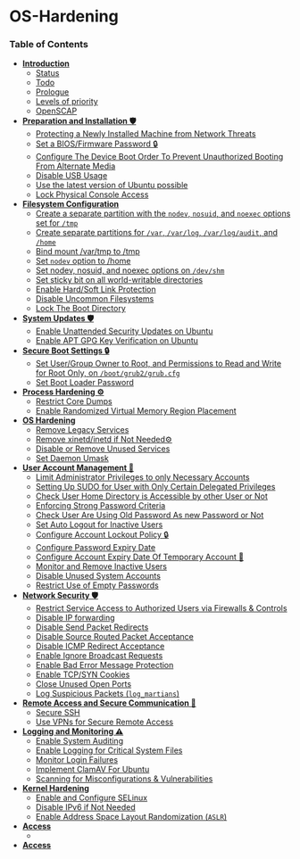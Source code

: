 # OS-Hardening



### Table of Contents

- **[Introduction](#introduction)**
  * [Status](#status)
  * [Todo](#todo)
  * [Prologue](#prologue)
  * [Levels of priority](#levels-of-priority)
  * [OpenSCAP](#openscap)
- **[Preparation and Installation 🛡️](https://github.com/arijitdirghangi/OS-Hardening/blob/main/Ubuntu_20_04_OS_hardening.md#preparation-and-installation-%EF%B8%8F)**
  * [Protecting a Newly Installed Machine from Network Threats](https://github.com/arijitdirghangi/OS-Hardening/blob/main/Ubuntu_20_04_OS_hardening.md#protecting-a-newly-installed-machine-from-network-threats--)
  * [Set a BIOS/Firmware Password 🔒](https://github.com/arijitdirghangi/OS-Hardening/blob/main/Ubuntu_20_04_OS_hardening.md#set-a-biosfirmware-password--)
  * [Configure The Device Boot Order To Prevent Unauthorized Booting From Alternate Media](https://github.com/arijitdirghangi/OS-Hardening/blob/main/Ubuntu_20_04_OS_hardening.md#configure-the-device-boot-order-to-prevent-unauthorized-booting-from-alternate-media-)
  * [Disable USB Usage](https://github.com/arijitdirghangi/OS-Hardening/blob/main/Ubuntu_20_04_OS_hardening.md#disable-usb-usage)
  * [Use the latest version of Ubuntu possible](https://github.com/arijitdirghangi/OS-Hardening/blob/main/Ubuntu_20_04_OS_hardening.md#use-the-latest-version--of-ubuntu)
  * [Lock Physical Console Access](https://github.com/arijitdirghangi/OS-Hardening/blob/main/Ubuntu_20_04_OS_hardening.md#lock-physical-console-access-)
- **[Filesystem Configuration](#filesystem-configuration-)**
  * [Create a separate partition with the `nodev`, `nosuid`, and `noexec` options set for `/tmp`](https://github.com/arijitdirghangi/OS-Hardening/blob/main/Ubuntu_20_04_OS_hardening.md#create-a-separate-partition-with-the-nodev-nosuid-and-noexec-options-set-for-tmp--)
  * [Create separate partitions for `/var`, `/var/log`, `/var/log/audit`, and `/home`](https://github.com/arijitdirghangi/OS-Hardening/blob/main/Ubuntu_20_04_OS_hardening.md#create-separate-partitions-for-var-varlog-varlogaudit-and-home-)
  * [Bind mount /var/tmp to /tmp ](https://github.com/arijitdirghangi/OS-Hardening/blob/main/Ubuntu_20_04_OS_hardening.md#bind-mount-vartmp-to-tmp-)
  * [Set `nodev` option to /home](https://github.com/arijitdirghangi/OS-Hardening/blob/main/Ubuntu_20_04_OS_hardening.md#set-nodev-option-to-home)
  * [Set nodev, nosuid, and noexec options on `/dev/shm`](https://github.com/arijitdirghangi/OS-Hardening/blob/main/Ubuntu_20_04_OS_hardening.md#set-nodev-nosuid-and-noexec-options-on-devshm)
  * [Set sticky bit on all world-writable directories](https://github.com/arijitdirghangi/OS-Hardening/blob/main/Ubuntu_20_04_OS_hardening.md#set-sticky-bit-on-all-world-writable-directories)
  * [Enable Hard/Soft Link Protection](https://github.com/arijitdirghangi/OS-Hardening/blob/main/Ubuntu_20_04_OS_hardening.md#enable-hardsoft-link-protection)
  * [Disable Uncommon Filesystems](https://github.com/arijitdirghangi/OS-Hardening/blob/main/Ubuntu_20_04_OS_hardening.md#disable-uncommon-filesystems)
  * [Lock The Boot Directory](https://github.com/arijitdirghangi/OS-Hardening/blob/main/Ubuntu_20_04_OS_hardening.md#lock-the-boot-directory)
- **[System Updates 🛡️](https://github.com/arijitdirghangi/OS-Hardening/blob/main/Ubuntu_20_04_OS_hardening.md#system-updates-%EF%B8%8F)**
  * [Enable Unattended Security Updates on Ubuntu](https://github.com/arijitdirghangi/OS-Hardening/blob/main/Ubuntu_20_04_OS_hardening.md#enable-unattended-security-updates-on-ubuntu)
  * [Enable APT GPG Key Verification on Ubuntu](https://github.com/arijitdirghangi/OS-Hardening/blob/main/Ubuntu_20_04_OS_hardening.md#enable-apt-gpg-key-verification-on-ubuntu)
- **[Secure Boot Settings 🔒](https://github.com/arijitdirghangi/OS-Hardening/blob/main/Ubuntu_20_04_OS_hardening.md#secure-boot-settings-)**
  * [Set User/Group Owner to Root, and Permissions to Read and Write for Root Only, on `/boot/grub2/grub.cfg`](https://github.com/arijitdirghangi/OS-Hardening/blob/main/Ubuntu_20_04_OS_hardening.md#set-usergroup-owner-to-root-and-permissions-to-read-and-write-for-root-only-on-bootgrub2grubcfg)
  * [Set Boot Loader Password](https://github.com/arijitdirghangi/OS-Hardening/blob/main/Ubuntu_20_04_OS_hardening.md#set-boot-loader-password)
- **[Process Hardening ⚙️](https://github.com/arijitdirghangi/OS-Hardening/blob/main/Ubuntu_20_04_OS_hardening.md#process-hardening-%EF%B8%8F)**
  * [Restrict Core Dumps](https://github.com/arijitdirghangi/OS-Hardening/blob/main/Ubuntu_20_04_OS_hardening.md#restrict-core-dumps)
  * [Enable Randomized Virtual Memory Region Placement](https://github.com/arijitdirghangi/OS-Hardening/blob/main/Ubuntu_20_04_OS_hardening.md#enable-randomized-virtual-memory-region-placement)
- **[OS Hardening](https://github.com/arijitdirghangi/OS-Hardening/blob/main/Ubuntu_20_04_OS_hardening.md#os-hardening)**
  * [Remove Legacy Services](https://github.com/arijitdirghangi/OS-Hardening/blob/main/Ubuntu_20_04_OS_hardening.md#remove-legacy-services)
  * [Remove xinetd/inetd if Not Needed⚙️](https://github.com/arijitdirghangi/OS-Hardening/blob/main/Ubuntu_20_04_OS_hardening.md#remove-xinetdinetd-if-not-needed%EF%B8%8F)
  * [Disable or Remove Unused Services](https://github.com/arijitdirghangi/OS-Hardening/blob/main/Ubuntu_20_04_OS_hardening.md#disable-or-remove-unused-services)
  * [Set Daemon Umask](https://github.com/arijitdirghangi/OS-Hardening/blob/main/Ubuntu_20_04_OS_hardening.md#set-daemon-umask)
- **[User Account Management 👤](https://github.com/arijitdirghangi/OS-Hardening/blob/main/Ubuntu_20_04_OS_hardening.md#user-account-management-)**
  * [Limit Administrator Privileges to only Necessary Accounts](https://github.com/arijitdirghangi/OS-Hardening/blob/main/Ubuntu_20_04_OS_hardening.md#limit-administrator-privileges-to-only-necessary-accounts)
  * [Setting Up SUDO for User with Only Certain Delegated Privileges](https://github.com/arijitdirghangi/OS-Hardening/blob/main/Ubuntu_20_04_OS_hardening.md#setting-up-sudo-for-user-with-only-certain-delegated-privileges)
  * [Check User Home Directory is Accessible by other User or Not](https://github.com/arijitdirghangi/OS-Hardening/blob/main/Ubuntu_20_04_OS_hardening.md#check-user-home-directory-is-accessible-by-other-user-or-not)
  * [Enforcing Strong Password Criteria](https://github.com/arijitdirghangi/OS-Hardening/blob/main/Ubuntu_20_04_OS_hardening.md#enforcing-strong-password-criteria)
  * [Check User Are Using Old Password As new Password or Not](https://github.com/arijitdirghangi/OS-Hardening/blob/main/Ubuntu_20_04_OS_hardening.md#check-user-are-using-old-password-as-new-password-or-not)
  * [Set Auto Logout for Inactive Users](https://github.com/arijitdirghangi/OS-Hardening/blob/main/Ubuntu_20_04_OS_hardening.md#set-auto-logout-for-inactive-users)
  * [Configure Account Lockout Policy 🔒](https://github.com/arijitdirghangi/OS-Hardening/blob/main/Ubuntu_20_04_OS_hardening.md#configure-account-lockout-policy-)
  * [Configure Password Expiry Date](https://github.com/arijitdirghangi/OS-Hardening/blob/main/Ubuntu_20_04_OS_hardening.md#configure-password-expiry-date)
  * [Configure Account Expiry Date Of Temporary Account 👤](https://github.com/arijitdirghangi/OS-Hardening/blob/main/Ubuntu_20_04_OS_hardening.md#configure-account-expiry-date-of-temporary-account-)
  * [Monitor and Remove Inactive Users](https://github.com/arijitdirghangi/OS-Hardening/blob/main/Ubuntu_20_04_OS_hardening.md#monitor-and-remove-inactive-users)
  * [Disable Unused System Accounts](https://github.com/arijitdirghangi/OS-Hardening/blob/main/Ubuntu_20_04_OS_hardening.md#disable-unused-system-accounts)
  * [Restrict Use of Empty Passwords](https://github.com/arijitdirghangi/OS-Hardening/blob/main/Ubuntu_20_04_OS_hardening.md#restrict-use-of-empty-passwords)
- **[Network Security 🛡️](https://github.com/arijitdirghangi/OS-Hardening/blob/main/Ubuntu_20_04_OS_hardening.md#network-security-%EF%B8%8F)**
  * [Restrict Service Access to Authorized Users via Firewalls & Controls](https://github.com/arijitdirghangi/OS-Hardening/blob/main/Ubuntu_20_04_OS_hardening.md#restrict-service-access-to-authorized-users-via-firewalls--controls)
  * [Disable IP forwarding](https://github.com/arijitdirghangi/OS-Hardening/blob/main/Ubuntu_20_04_OS_hardening.md#disable-ip-forwarding)
  * [Disable Send Packet Redirects](https://github.com/arijitdirghangi/OS-Hardening/blob/main/Ubuntu_20_04_OS_hardening.md#disable-send-packet-redirects)
  * [Disable Source Routed Packet Acceptance](https://github.com/arijitdirghangi/OS-Hardening/blob/main/Ubuntu_20_04_OS_hardening.md#disable-source-routed-packet-acceptance)
  * [Disable ICMP Redirect Acceptance](https://github.com/arijitdirghangi/OS-Hardening/blob/main/Ubuntu_20_04_OS_hardening.md#disable-icmp-redirect-acceptance)
  * [Enable Ignore Broadcast Requests](https://github.com/arijitdirghangi/OS-Hardening/blob/main/Ubuntu_20_04_OS_hardening.md#enable-ignore-broadcast-requests)
  * [Enable Bad Error Message Protection](https://github.com/arijitdirghangi/OS-Hardening/blob/main/Ubuntu_20_04_OS_hardening.md#enable-bad-error-message-protection)
  * [Enable TCP/SYN Cookies](https://github.com/arijitdirghangi/OS-Hardening/blob/main/Ubuntu_20_04_OS_hardening.md#enable-tcpsyn-cookies)
  * [Close Unused Open Ports](https://github.com/arijitdirghangi/OS-Hardening/blob/main/Ubuntu_20_04_OS_hardening.md#close-unused-open-ports)
  * [Log Suspicious Packets (`log_martians`)](https://github.com/arijitdirghangi/OS-Hardening/blob/main/Ubuntu_20_04_OS_hardening.md#log-suspicious-packets-log_martians)
- **[Remote Access and Secure Communication 🤖](https://github.com/arijitdirghangi/OS-Hardening/blob/main/Ubuntu_20_04_OS_hardening.md#remote-access-and-secure-communication-)**
  * [Secure SSH](https://github.com/arijitdirghangi/OS-Hardening/blob/main/Ubuntu_20_04_OS_hardening.md#secure-ssh)
  * [Use VPNs for Secure Remote Access](https://github.com/arijitdirghangi/OS-Hardening/blob/main/Ubuntu_20_04_OS_hardening.md#use-vpns-for-secure-remote-access)
- **[Logging and Monitoring ⚠️](https://github.com/arijitdirghangi/OS-Hardening/blob/main/Ubuntu_20_04_OS_hardening.md#logging-and-monitoring-%EF%B8%8F)**
  * [Enable System Auditing](https://github.com/arijitdirghangi/OS-Hardening/blob/main/Ubuntu_20_04_OS_hardening.md#enable-system-auditing)
  * [Enable Logging for Critical System Files](https://github.com/arijitdirghangi/OS-Hardening/blob/main/Ubuntu_20_04_OS_hardening.md#enable-logging-for-critical-system-files)
  * [Monitor Login Failures](https://github.com/arijitdirghangi/OS-Hardening/blob/main/Ubuntu_20_04_OS_hardening.md#monitor-login-failures)
  * [Implement ClamAV For Ubuntu](https://github.com/arijitdirghangi/OS-Hardening/blob/main/Ubuntu_20_04_OS_hardening.md#implement-clamav-for-ubuntu)
  * [Scanning for Misconfigurations & Vulnerabilities](https://github.com/arijitdirghangi/OS-Hardening/blob/main/Ubuntu_20_04_OS_hardening.md#scanning-for-misconfigurations--vulnerabilities)
- **[Kernel Hardening](https://github.com/arijitdirghangi/OS-Hardening/blob/main/Ubuntu_20_04_OS_hardening.md#kernel-hardening)**
  * [Enable and Configure SELinux](https://github.com/arijitdirghangi/OS-Hardening/blob/main/Ubuntu_20_04_OS_hardening.md#enable-and-configure-selinux)
  * [Disable IPv6 if Not Needed](https://github.com/arijitdirghangi/OS-Hardening/blob/main/Ubuntu_20_04_OS_hardening.md#disable-ipv6-if-not-needed)
  * [Enable Address Space Layout Randomization (`ASLR`)](https://github.com/arijitdirghangi/OS-Hardening/blob/main/Ubuntu_20_04_OS_hardening.md#enable-address-space-layout-randomization-aslr)
- **[Access]()**
  * []()
- **[Access]()**


